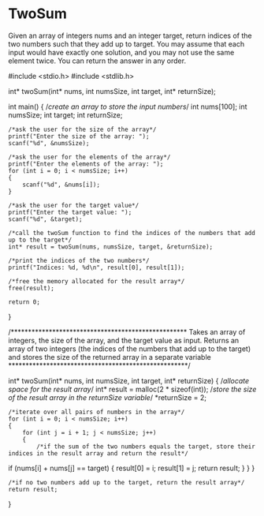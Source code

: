 # TwoSum
Given an array of integers nums and an integer target, return indices of the two numbers such that they add up to target.  You may assume that each input would have exactly one solution, and you may not use the same element twice.  You can return the answer in any order.

#include <stdio.h>
#include <stdlib.h>

int* twoSum(int* nums, int numsSize, int target, int* returnSize);

int main()
{
    /*create an array to store the input numbers*/
    int nums[100];
    int numsSize;
    int target;
    int returnSize;

    /*ask the user for the size of the array*/
    printf("Enter the size of the array: ");
    scanf("%d", &numsSize);

    /*ask the user for the elements of the array*/
    printf("Enter the elements of the array: ");
    for (int i = 0; i < numsSize; i++)
    {
        scanf("%d", &nums[i]);
    }

    /*ask the user for the target value*/
    printf("Enter the target value: ");
    scanf("%d", &target);

    /*call the twoSum function to find the indices of the numbers that add up to the target*/
    int* result = twoSum(nums, numsSize, target, &returnSize);

    /*print the indices of the two numbers*/
    printf("Indices: %d, %d\n", result[0], result[1]);

    /*free the memory allocated for the result array*/
    free(result);

    return 0;
}

/***************************************************
 Takes an array of integers, the size of the array, 
 and the target value as input. Returns an array of
 two integers (the indices of the numbers that add 
 up to the target) and stores the size of the 
 returned array in a separate variable
****************************************************/

int* twoSum(int* nums, int numsSize, int target, int* returnSize)
{
    /*allocate space for the result array*/
    int* result = malloc(2 * sizeof(int));
    /*store the size of the result array in the returnSize variable*/
    *returnSize = 2;

    /*iterate over all pairs of numbers in the array*/
    for (int i = 0; i < numsSize; i++)
    {
        for (int j = i + 1; j < numsSize; j++)
        {
            /*if the sum of the two numbers equals the target, store their indices in the result array and return the result*/
if (nums[i] + nums[j] == target)
            {
                result[0] = i;
                result[1] = j;
                return result;
            }
        }
    }

    /*if no two numbers add up to the target, return the result array*/
    return result;
}
